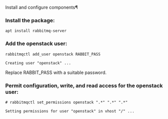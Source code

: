 



Install and configure components¶

### Install the package:

```shell
apt install rabbitmq-server
```
### Add the openstack user:

```shell
rabbitmqctl add_user openstack RABBIT_PASS

Creating user "openstack" ...
```

Replace RABBIT_PASS with a suitable password.

### Permit configuration, write, and read access for the openstack user:

```shell
# rabbitmqctl set_permissions openstack ".*" ".*" ".*"

Setting permissions for user "openstack" in vhost "/" ...
```